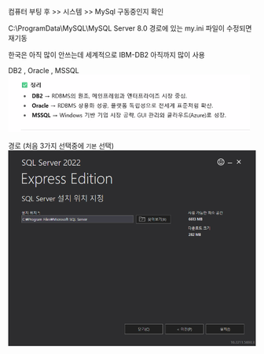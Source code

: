 컴퓨터 부팅 후 >> 시스템 >> MySql 구동중인지 확인

C:\ProgramData\MySQL\MySQL Server 8.0 경로에 있는 my.ini 파일이 수정되면 재기동

한국은 아직 많이 안쓰는데 세계적으로 IBM-DB2 아직까지 많이 사용

DB2 , Oracle , MSSQL 
![alt text](DB2OracleMSSQL.png)





경로 (처음 3가지 선택중에 `기본` 선택)
![alt text](image.png)